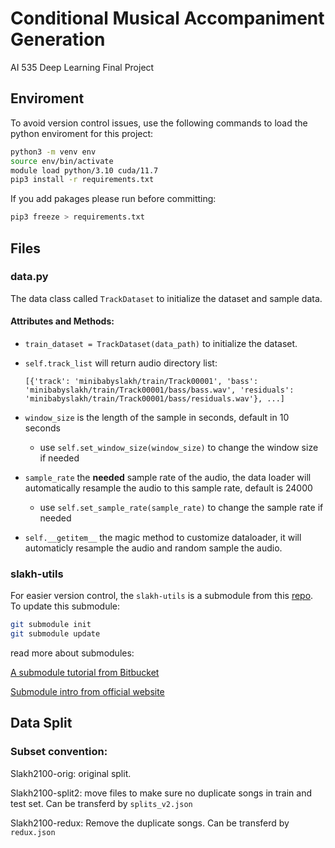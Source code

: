 # Conditional Musical Accompaniment Generation
AI 535 Deep Learning Final Project

## Enviroment
To avoid version control issues, use the following commands to load the python enviroment for this project:
```bash
python3 -m venv env
source env/bin/activate
module load python/3.10 cuda/11.7
pip3 install -r requirements.txt
```
If you add pakages please run before committing:
```bash
pip3 freeze > requirements.txt
```

## Files
### data.py
The data class called `TrackDataset` to initialize the dataset and sample data.

#### Attributes and Methods:
- `train_dataset = TrackDataset(data_path)` to initialize the dataset.

- `self.track_list` will return audio directory list:

    `[{'track': 'minibabyslakh/train/Track00001', 'bass': 'minibabyslakh/train/Track00001/bass/bass.wav', 'residuals': 'minibabyslakh/train/Track00001/bass/residuals.wav'}, ...]`

- `window_size` is the length of the sample in seconds, default in 10 seconds
  - use `self.set_window_size(window_size)` to change the window size if needed
- `sample_rate` the **needed** sample rate of the audio, the data loader will automatically resample the audio to this sample rate, default is 24000
  - use `self.set_sample_rate(sample_rate)` to change the sample rate if needed
- `self.__getitem__` the magic method to customize dataloader, it will automaticly resample the audio and random sample the audio.

### slakh-utils
For easier version control, the `slakh-utils` is a submodule from this [repo](https://github.com/shawn120/slakh-utils/tree/4118ea16222d11d295496845e898cd497c7b7673). To update this submodule:

```bash
git submodule init
git submodule update
```
read more about submodules:

[A submodule tutorial from Bitbucket](https://www.atlassian.com/git/tutorials/git-submodule)

[Submodule intro from official website](https://git-scm.com/book/en/v2/Git-Tools-Submodules)

## Data Split
### Subset convention:
Slakh2100-orig: original split.

Slakh2100-split2: move files to make sure no duplicate songs in train and test set. Can be transferd by `splits_v2.json`

Slakh2100-redux: Remove the duplicate songs. Can be transferd by `redux.json`
